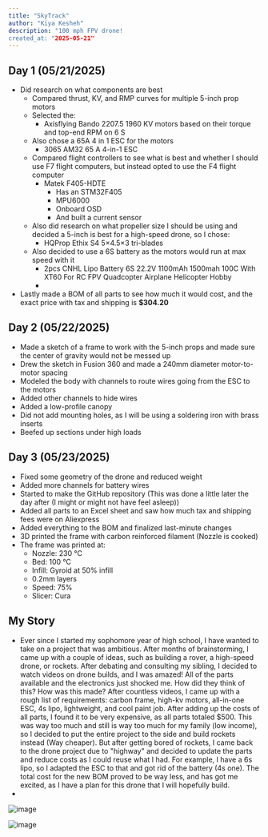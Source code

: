 ```yaml
---
title: "SkyTrack"
author: "Kiya Kesheh"
description: "100 mph FPV drone!
created_at: "2025-05-21"
---
```


## **Day 1** (05/21/2025)

* Did research on what components are best  
  * Compared thrust, KV, and RMP curves for multiple 5-inch prop motors   
  * Selected the:  
    *  Axisflying Bando 2207.5 1960 KV motors based on their torque and top-end RPM on 6 S  
  * Also chose a 65A 4 in 1 ESC for the motors  
    * 3065 AM32 65 A 4-in-1 ESC  
  * Compared flight controllers to see what is best and whether I should use F7 flight computers, but instead opted to use the F4 flight computer  
    * Matek F405-HDTE  
      * Has an STM32F405  
      * MPU6000  
      * Onboard OSD  
      * And built a current sensor   
  * Also did research on what propeller size I should be using and decided a 5-inch is best for a high-speed drone, so I chose:  
    * HQProp Ethix S4 5×4.5×3 tri-blades  
  * Also decided to use a 6S battery as the motors would run at max speed with it  
    * 2pcs CNHL Lipo Battery 6S 22.2V 1100mAh 1500mah 100C With XT60 For RC FPV Quadcopter Airplane Helicopter Hobby  
    *   
* Lastly made a BOM of all parts to see how much it would cost, and the exact price with tax and shipping is **$304.20**

## **Day 2** (05/22/2025)

* Made a sketch of a frame to work with the 5-inch props and made sure the center of gravity would not be messed up   
* Drew the sketch in Fusion 360 and made a 240mm diameter motor-to-motor spacing  
* Modeled the body with channels to route wires going from the ESC to the motors   
* Added other channels to hide wires   
* Added a low-profile canopy   
* Did not add mounting holes, as I will be using a soldering iron with brass inserts   
* Beefed up sections under high loads

## **Day 3** (05/23/2025)

* Fixed some geometry of the drone and reduced weight  
* Added more channels for battery wires  
* Started to make the GitHub repository (This was done a little later the day after (I might or might not have feel asleep))
* Added all parts to an Excel sheet and saw how much tax and shipping fees were on Aliexpress  
* Added everything to the BOM and finalized last-minute changes  
* 3D printed the frame with carbon reinforced filament (Nozzle is cooked)   
* The frame was printed at:  
  * Nozzle: 230 °C  
  * Bed: 100 °C  
  * Infill: Gyroid at 50% infill   
  * 0.2mm layers   
  * Speed: 75%   
  * Slicer: Cura

 ## **My Story** 

* Ever since I started my sophomore year of high school, I have wanted to take on a project that was ambitious. After months of brainstorming, I came up with a couple of ideas, such as building a rover, a high-speed drone, or rockets. After debating and consulting my sibling, I decided to watch videos on drone builds, and I was amazed! All of the parts available and the electronics just shocked me. How did they think of this? How was this made? After countless videos, I came up with a rough list of requirements: carbon frame, high-kv motors, all-in-one ESC, 4s lipo, lightweight, and cool paint job. After adding up the costs of all parts, I found it to be very expensive, as all parts totaled $500. This was way too much and still is way too much for my family (low income), so I decided to put the entire project to the side and build rockets instead (Way cheaper). But after getting bored of rockets, I came back to the drone project due to "highway" and decided to update the parts and reduce costs as I could reuse what I had. For example, I have a 6s lipo, so I adapted the ESC to that and got rid of the battery (4s one). The total cost for the new BOM proved to be way less, and has got me excited, as I have a plan for this drone that I will hopefully build.
* 
![image](https://github.com/user-attachments/assets/dce94e56-ea4e-4e65-9911-340b8672bb57)

![image](https://github.com/user-attachments/assets/a488a931-8043-4459-98ed-121188d9c8d2)

